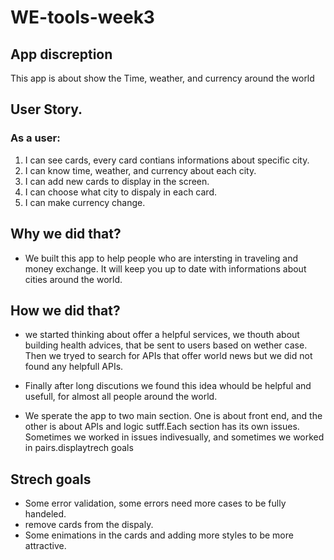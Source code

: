 # WE-tools-week3

## App discreption

This app is about show the Time, weather, and currency around the world

## User Story.

### As a user:

1. I can see cards, every card contians informations about specific city.
2. I can know time, weather, and currency about each city.
3. I can add new cards to display in the screen.
4. I can choose what city to dispaly in each card.
5. I can make currency change.

## Why we did that?

- We built this app to help people who are intersting in traveling and money exchange. It will keep you up to date with informations about cities around the world.

## How we did that?

- we started thinking about offer a helpful services, we thouth about building health advices, that be sent to users based on wether case.
  Then we tryed to search for APIs that offer world news but we did not found any helpfull APIs.
- Finally after long discutions we found this idea whould be helpful and usefull, for almost all people around the world.

- We sperate the app to two main section. One is about front end, and the other is about APIs and logic sutff.Each section has its own issues.
  Sometimes we worked in issues indivesually, and sometimes we worked in pairs.displaytrech goals

## Strech goals

- Some error validation, some errors need more cases to be fully handeled.
- remove cards from the dispaly.
- Some enimations in the cards and adding more styles to be more attractive.
